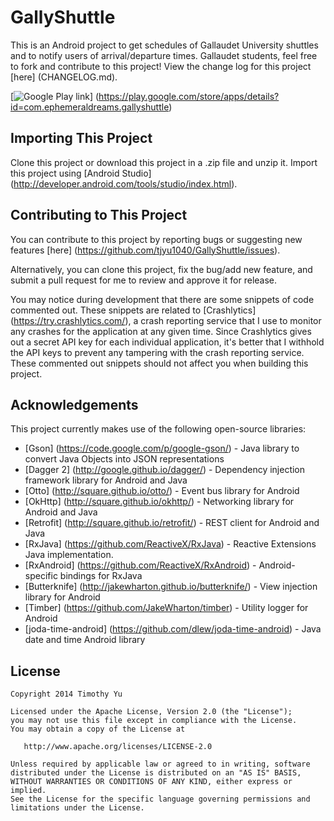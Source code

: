 GallyShuttle
============
This is an Android project to get schedules of Gallaudet University shuttles and to notify users of
arrival/departure times. Gallaudet students, feel free to fork and contribute to this project! View
the change log for this project [here] (CHANGELOG.md).

[![Google Play link](https://developer.android.com/images/brand/en_generic_rgb_wo_60.png)] (https://play.google.com/store/apps/details?id=com.ephemeraldreams.gallyshuttle)

Importing This Project
----------------------
Clone this project or download this project in a .zip file and unzip it. Import this project using
[Android Studio] (http://developer.android.com/tools/studio/index.html).

Contributing to This Project
----------------------------
You can contribute to this project by reporting bugs or suggesting new features [here] (https://github.com/tjyu1040/GallyShuttle/issues).

Alternatively, you can clone this project, fix the bug/add new feature, and submit a pull request for
me to review and approve it for release.

You may notice during development that there are some snippets of code commented out. These snippets
are related to [Crashlytics] (https://try.crashlytics.com/), a crash reporting service that I use to
monitor any crashes for the application at any given time. Since Crashlytics gives out a secret API
key for each individual application, it's better that I withhold the API keys to prevent any tampering
with the crash reporting service. These commented out snippets should not affect you when building this project.

Acknowledgements
----------------
This project currently makes use of the following open-source libraries:
- [Gson] (https://code.google.com/p/google-gson/) - Java library to convert Java Objects into JSON representations
- [Dagger 2] (http://google.github.io/dagger/) - Dependency injection framework library for Android and Java
- [Otto] (http://square.github.io/otto/) - Event bus library for Android
- [OkHttp] (http://square.github.io/okhttp/) - Networking library for Android and Java
- [Retrofit] (http://square.github.io/retrofit/) - REST client for Android and Java
- [RxJava] (https://github.com/ReactiveX/RxJava) - Reactive Extensions Java implementation.
- [RxAndroid] (https://github.com/ReactiveX/RxAndroid) - Android-specific bindings for RxJava
- [Butterknife] (http://jakewharton.github.io/butterknife/) - View injection library for Android
- [Timber] (https://github.com/JakeWharton/timber) - Utility logger for Android
- [joda-time-android] (https://github.com/dlew/joda-time-android) - Java date and time Android library

License
-------

    Copyright 2014 Timothy Yu

    Licensed under the Apache License, Version 2.0 (the "License");
    you may not use this file except in compliance with the License.
    You may obtain a copy of the License at

       http://www.apache.org/licenses/LICENSE-2.0

    Unless required by applicable law or agreed to in writing, software
    distributed under the License is distributed on an "AS IS" BASIS,
    WITHOUT WARRANTIES OR CONDITIONS OF ANY KIND, either express or implied.
    See the License for the specific language governing permissions and
    limitations under the License.